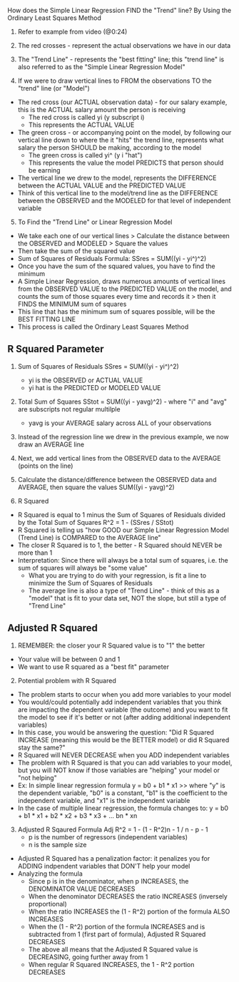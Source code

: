 <!-- Ordinary Least Squares Method --> 

How does the Simple Linear Regression FIND the "Trend" line? By Using the Ordinary Least Squares Method 

1. Refer to example from video (@0:24) 

2. The red crosses - represent the actual observations we have in our data 

3. The "Trend Line" - represents the "best fitting" line; this "trend line" is also referred to as the "Simple Linear Regression Model" 

4. If we were to draw vertical lines to FROM the observations TO the "trend" line (or "Model")
  - The red cross (our ACTUAL observation data) - for our salary example, this is the ACTUAL salary amount the person is receiving 
      - The red cross is called yi (y subscript i)
      - This represents the ACTUAL VALUE
  - The green cross - or accompanying point on the model, by following our vertical line down to where the it "hits" the trend line, represents what salary the person SHOULD be making, according to the model 
      - The green cross is called yi^ (y i "hat")
      - This represents the value the model PREDICTS that person should be earning
  - The vertical line we drew to the model, represents the DIFFERENCE between the ACTUAL VALUE and the PREDICTED VALUE 
  - Think of this vertical line to the model/trend line as the DIFFERENCE between the OBSERVED and the MODELED for that level of independent variable
  
5. To Find the "Trend Line" or Linear Regression Model 
  - We take each one of our vertical lines > Calculate the distance between the OBSERVED and MODELED > Square the values 
  - Then take the sum of the squared value
  - Sum of Squares of Residuals Formula: 
        SSres = SUM((yi - yi^)^2)
  - Once you have the sum of the squared values, you have to find the minimum 
  - A Simple Linear Regression, draws numerous amounts of vertical lines from the OBSERVED VALUE to the PREDICTED VALUE on the model, and counts the sum of those squares every time and records it > then it FINDS the MINIMUM sum of squares
  - This line that has the minimum sum of squares possible, will be the BEST FITTING LINE 
  - This process is called the Ordinary Least Squares Method 
  
## R Squared Parameter ## 

1. Sum of Squares of Residuals
    SSres = SUM((yi - yi^)^2)
      - yi is the OBSERVED or ACTUAL VALUE
      - yi hat is the PREDICTED or MODELED VALUE 

2. Total Sum of Squares
    SStot = SUM((yi - yavg)^2) - where "i" and "avg" are subscripts not regular multilple
    - yavg is your AVERAGE salary across ALL of your observations 
    
3. Instead of the regression line we drew in the previous example, we now draw an AVERAGE line 

4. Next, we add vertical lines from the OBSERVED data to the AVERAGE (points on the line)

5. Calculate the distance/difference between the OBSERVED data and AVERAGE, then square the values 
    SUM((yi - yavg)^2)
    
6. R Squared
  - R Squared is equal to 1 minus the Sum of Squares of Residuals divided by the Total Sum of Squares 
    R^2 = 1 - (SSres / SStot)
  - R Squared is telling us "how GOOD our Simple Linear Regression Model (Trend Line) is COMPARED to the AVERAGE line" 
  - The closer R Squared is to 1, the better - R Squared should NEVER be more than 1 
  - Interpretation: Since there will always be a total sum of squares, i.e. the sum of squares will always be "some value" 
    - What you are trying to do with your regression, is fit a line to minimize the Sum of Squares of Residuals 
    - The average line is also a type of "Trend Line" - think of this as a "model" that is fit to your data set, NOT the slope, but still a type of "Trend Line" 

## Adjusted R Squared ## 

1. REMEMBER: the closer your R Squared value is to "1" the better 
  - Your value will be between 0 and 1 
  - We want to use R squared as a "best fit" parameter

2. Potential problem with R Squared 
  - The problem starts to occur when you add more variables to your model  
  - You would/could potentially add independent variables that you think are impacting the dependent variable (the outcome) and you want to fit the model to see if it's better or not (after adding additional independent variables) 
  - In this case, you would be answering the question: "Did R Squared INCREASE (meaning this would be the BETTER model) or did R Squared stay the same?"
  - R Squared will NEVER DECREASE when you ADD independent variables
  - The problem with R Squared is that you can add variables to your model, but you will NOT know if those variables are "helping" your model or "not helping"
  - Ex: In simple linear regression formula 
      y = b0 + b1 * x1 >> where "y" is the dependent variable, "b0" is a constant, "b1" is the coefficient to the independent variable, and "x1" is the independent variable 
  - In the case of multiple linear regression, the formula changes to:
      y = b0 + b1 * x1 + b2 * x2 + b3 * x3 + ... bn * xn  
  
  
3. Adjusted R Sqaured Formula 
    Adj R^2 = 1 - (1 - R^2)n - 1 / n - p - 1 
      - p is the number of regressors (independent variables)
      - n is the sample size  
  - Adjusted R Squared has a penalization factor: it penalizes you for ADDING indpendent variables that DON'T help your model 
  - Analyzing the formula 
    - Since p is in the denominator, when p INCREASES, the DENOMINATOR VALUE DECREASES 
    - When the denominator DECREASES the ratio INCREASES (inversely proportional)
    - When the ratio INCREASES the (1 - R^2) portion of the formula ALSO INCREASES 
    - When the (1 - R^2) portion of the formula INCREASES and is subtracted from 1 (first part of formula), Adjusted R Squared DECREASES 
    - The above all means that the Adjusted R Squared value is DECREASING, going further away from 1
    - When regular R Squared INCREASES, the 1 - R^2 portion DECREASES

































